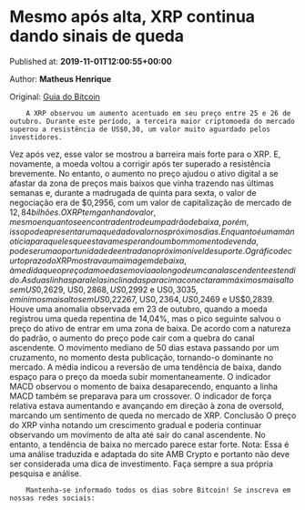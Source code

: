 
# Mesmo após alta, XRP continua dando sinais de queda

Published at: **2019-11-01T12:00:55+00:00**

Author: **Matheus Henrique**

Original: [Guia do Bitcoin](https://guiadobitcoin.com.br/xrp-alta-ainda-em-queda/)


        A XRP observou um aumento acentuado em seu preço entre 25 e 26 de outubro. Durante este período, a terceira maior criptomoeda do mercado superou a resistência de US$0,30, um valor muito aguardado pelos investidores.
      
Vez após vez, esse valor se mostrou a barreira mais forte para o XRP. E, novamente, a moeda voltou a corrigir após ter superado a resistência brevemente.
No entanto, o aumento no preço ajudou o ativo digital a se afastar da zona de preços mais baixos que vinha trazendo nas últimas semanas e, durante a madrugada de quinta para sexta, o valor de negociação era de $0,2956, com um valor de capitalização de mercado de $12,84 bilhões.
O XRP tem ganhando valor, mesmo enquanto se encontra dentro de um padrão de baixa, porém, isso pode apresentar uma queda do valor nos próximos dias.
Enquanto é uma má notícia para queles que estavam esperando um bom momento de venda, pode ser uma oportunidade de entrada no próximo nível de suporte.
O gráfico de curto prazo do XRP mostrava uma imagem de baixa, à medida que o preço da moeda se movia ao longo de um canal ascendente estendido.
As duas linhas paralelas inclinadas para cima conectaram máximos mais altos em US$0,2629, US$0,2868, US$0,2992 e US$0,3035, e mínimos mais altos em US$0,22267, US$0,2364, US$0,2469 e US$0,2839. Houve uma anomalia observada em 23 de outubro, quando a moeda registrou uma queda repentina de 14,04%, mas o pico seguinte salvou o preço do ativo de entrar em uma zona de baixa.
De acordo com a natureza do padrão, o aumento do preço pode cair com a quebra do canal ascendente.
O movimento mediano de 50 dias estava passando por um cruzamento, no momento desta publicação, tornando-o dominante no mercado. A média indicou a reversão de uma tendência de baixa, dando espaço para o preço da moeda subir momentaneamente.
O indicador MACD observou o momento de baixa desaparecendo, enquanto a linha MACD também se preparava para um crossover. O indicador de força relativa estava aumentando e avançando em direção à zona de oversold, marcando um sentimento de queda no mercado de XRP.
Conclusão
O preço do XRP vinha notando um crescimento gradual e poderia continuar observando um movimento de alta até sair do canal ascendente. No entanto, a tendência de baixa no mercado parece estar forte.
Nota: Essa é uma análise traduzida e adaptada do site AMB Crypto e portanto não deve ser considerada uma dica de investimento. Faça sempre a sua própria pesquisa e análise.

        Mantenha-se informado todos os dias sobre Bitcoin! Se inscreva em nossas redes sociais:
      
